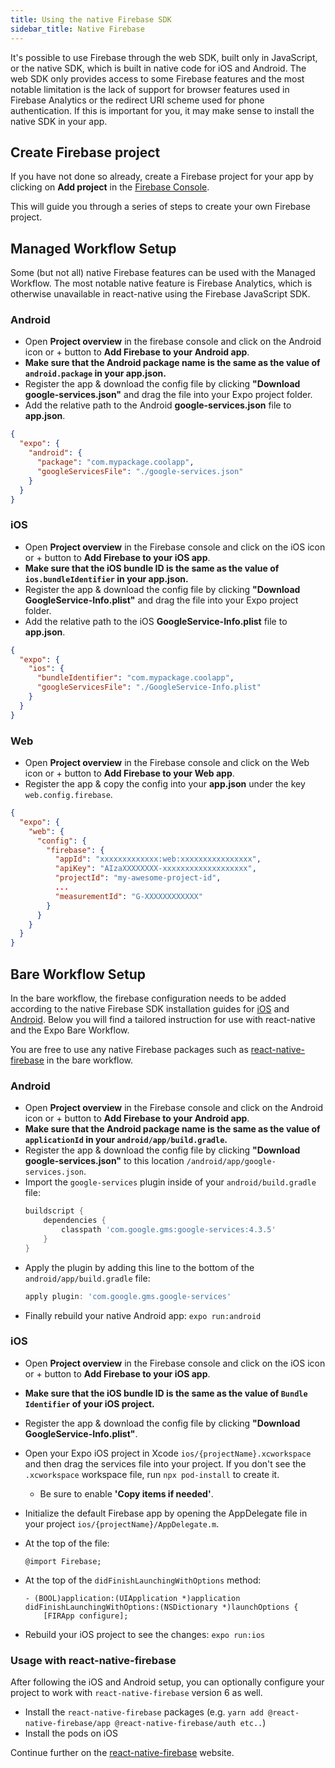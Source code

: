 ```yaml
---
title: Using the native Firebase SDK
sidebar_title: Native Firebase
---
```


It's possible to use Firebase through the web SDK, built only in JavaScript, or the native SDK, which is built in native code for iOS and Android. The web SDK only provides access to some Firebase features and the most notable limitation is the lack of support for browser features used in Firebase Analytics or the redirect URI scheme used for phone authentication. If this is important for you, it may make sense to install the native SDK in your app.

## Create Firebase project

If you have not done so already, create a Firebase project for your app by clicking on **Add project** in the [Firebase Console](https://console.firebase.google.com/).

This will guide you through a series of steps to create your own Firebase project.

## Managed Workflow Setup

Some (but not all) native Firebase features can be used with the Managed Workflow. The most notable native feature is Firebase Analytics,
which is otherwise unavailable in react-native using the Firebase JavaScript SDK.

### Android

- Open **Project overview** in the firebase console and click on the Android icon or + button to **Add Firebase to your Android app**.
- **Make sure that the Android package name is the same as the value of `android.package` in your app.json.**
- Register the app & download the config file by clicking **"Download google-services.json"** and drag the file into your Expo project folder.
- Add the relative path to the Android **google-services.json** file to **app.json**.

```json
{
  "expo": {
    "android": {
      "package": "com.mypackage.coolapp",
      "googleServicesFile": "./google-services.json"
    }
  }
}
```

### iOS

- Open **Project overview** in the Firebase console and click on the iOS icon or + button to **Add Firebase to your iOS app**.
- **Make sure that the iOS bundle ID is the same as the value of `ios.bundleIdentifier` in your app.json.**
- Register the app & download the config file by clicking **"Download GoogleService-Info.plist"** and drag the file into your Expo project folder.
- Add the relative path to the iOS **GoogleService-Info.plist** file to **app.json**.

```json
{
  "expo": {
    "ios": {
      "bundleIdentifier": "com.mypackage.coolapp",
      "googleServicesFile": "./GoogleService-Info.plist"
    }
  }
}
```

### Web

- Open **Project overview** in the Firebase console and click on the Web icon or + button to **Add Firebase to your Web app**.
- Register the app & copy the config into your **app.json** under the key `web.config.firebase`.

```json
{
  "expo": {
    "web": {
      "config": {
        "firebase": {
          "appId": "xxxxxxxxxxxxx:web:xxxxxxxxxxxxxxxx",
          "apiKey": "AIzaXXXXXXXX-xxxxxxxxxxxxxxxxxxx",
          "projectId": "my-awesome-project-id",
          ...
          "measurementId": "G-XXXXXXXXXXXX"
        }
      }
    }
  }
}
```

## Bare Workflow Setup

In the bare workflow, the firebase configuration needs to be added according to the native Firebase SDK installation guides
for [iOS](https://firebase.google.com/docs/ios/setup) and [Android](https://firebase.google.com/docs/android/setup).
Below you will find a tailored instruction for use with react-native and the Expo Bare Workflow.

You are free to use any native Firebase packages such as [react-native-firebase](https://rnfirebase.io/) in the bare workflow.

### Android

- Open **Project overview** in the Firebase console and click on the Android icon or + button to **Add Firebase to your Android app**.
- **Make sure that the Android package name is the same as the value of `applicationId` in your `android/app/build.gradle`.**
- Register the app & download the config file by clicking **"Download google-services.json"** to this location `/android/app/google-services.json`.
- Import the `google-services` plugin inside of your `android/build.gradle` file:
  ```groovy
  buildscript {
      dependencies {
          classpath 'com.google.gms:google-services:4.3.5'
      }
  }
  ```
- Apply the plugin by adding this line to the bottom of the `android/app/build.gradle` file:
  ```groovy
  apply plugin: 'com.google.gms.google-services'
  ```
- Finally rebuild your native Android app: `expo run:android`

### iOS

- Open **Project overview** in the Firebase console and click on the iOS icon or + button to **Add Firebase to your iOS app**.
- **Make sure that the iOS bundle ID is the same as the value of `Bundle Identifier` of your iOS project.**
- Register the app & download the config file by clicking **"Download GoogleService-Info.plist"**.
- Open your Expo iOS project in Xcode `ios/{projectName}.xcworkspace` and then drag the services file into your project. If you don't see the `.xcworkspace` workspace file, run `npx pod-install` to create it.

  - Be sure to enable **'Copy items if needed'**.

- Initialize the default Firebase app by opening the AppDelegate file in your project `ios/{projectName}/AppDelegate.m`.
- At the top of the file:
  ```objc
  @import Firebase;
  ```
- At the top of the `didFinishLaunchingWithOptions` method:
  ```objc
  - (BOOL)application:(UIApplication *)application didFinishLaunchingWithOptions:(NSDictionary *)launchOptions {
      [FIRApp configure];
  ```
- Rebuild your iOS project to see the changes: `expo run:ios`

### Usage with react-native-firebase

After following the iOS and Android setup, you can optionally configure your project to work with `react-native-firebase` version 6 as well.

- Install the `react-native-firebase` packages (e.g. `yarn add @react-native-firebase/app @react-native-firebase/auth etc..`)
- Install the pods on iOS

Continue further on the [react-native-firebase](https://rnfirebase.io/) website.
